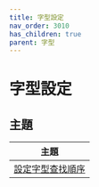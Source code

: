 ```yaml
---
title: 字型設定
nav_order: 3010
has_children: true
parent: 字型
---
```



# 字型設定


## 主題

| 主題 |
| --- |
| [設定字型查找順序](https://samwhelp.github.io/note-about-ultramarine/read/subject/font/config/font-match-order.html) |
